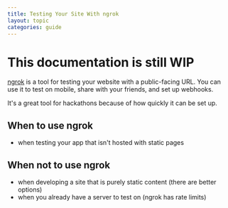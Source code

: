 ```yaml
---
title: Testing Your Site With ngrok
layout: topic
categories: guide
---
```


# This documentation is still WIP

[ngrok][ngrok] is a tool for testing your website
with a public-facing URL.
You can use it to test on mobile, share with your friends,
and set up webhooks.

It's a great tool for hackathons because of how quickly it
can be set up.

## When to use ngrok

- when testing your app that isn't hosted with static pages

## When not to use ngrok

- when developing a site that is purely static content (there are better options)
- when you already have a server to test on (ngrok has rate limits)

[ngrok]: https://ngrok.com/